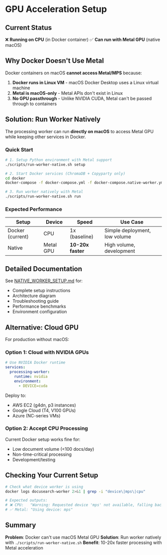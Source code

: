 # GPU Acceleration Setup

## Current Status

❌ **Running on CPU** (in Docker container)
✅ **Can run with Metal GPU** (native macOS)

## Why Docker Doesn't Use Metal

Docker containers on macOS **cannot access Metal/MPS** because:

1. **Docker runs in Linux VM** - macOS Docker Desktop uses a Linux virtual machine
2. **Metal is macOS-only** - Metal APIs don't exist in Linux
3. **No GPU passthrough** - Unlike NVIDIA CUDA, Metal can't be passed through to containers

## Solution: Run Worker Natively

The processing worker can run **directly on macOS** to access Metal GPU while keeping other services in Docker.

### Quick Start

```bash
# 1. Setup Python environment with Metal support
./scripts/run-worker-native.sh setup

# 2. Start Docker services (ChromaDB + Copyparty only)
cd docker
docker-compose -f docker-compose.yml -f docker-compose.native-worker.yml up -d

# 3. Run worker natively with Metal
./scripts/run-worker-native.sh run
```

### Expected Performance

| Setup | Device | Speed | Use Case |
|-------|--------|-------|----------|
| Docker (current) | CPU | 1x (baseline) | Simple deployment, low volume |
| Native | Metal GPU | **10-20x faster** | High volume, development |

## Detailed Documentation

See [NATIVE_WORKER_SETUP.md](./NATIVE_WORKER_SETUP.md) for:
- Complete setup instructions
- Architecture diagram
- Troubleshooting guide
- Performance benchmarks
- Environment configuration

## Alternative: Cloud GPU

For production without macOS:

### Option 1: Cloud with NVIDIA GPUs
```yaml
# Use NVIDIA Docker runtime
services:
  processing-worker:
    runtime: nvidia
    environment:
      - DEVICE=cuda
```

Deploy to:
- AWS EC2 (g4dn, p3 instances)
- Google Cloud (T4, V100 GPUs)
- Azure (NC-series VMs)

### Option 2: Accept CPU Processing

Current Docker setup works fine for:
- Low document volume (<100 docs/day)
- Non-time-critical processing
- Development/testing

## Checking Your Current Setup

```bash
# Check what device worker is using
docker logs docusearch-worker 2>&1 | grep -i "device\|mps\|cpu"

# Expected outputs:
# ❌ CPU:   "Warning: Requested device 'mps' not available, falling back to CPU"
# ✅ Metal: "Using device: mps"
```

## Summary

**Problem**: Docker can't use macOS Metal GPU
**Solution**: Run worker natively with `./scripts/run-worker-native.sh`
**Benefit**: 10-20x faster processing with Metal acceleration
